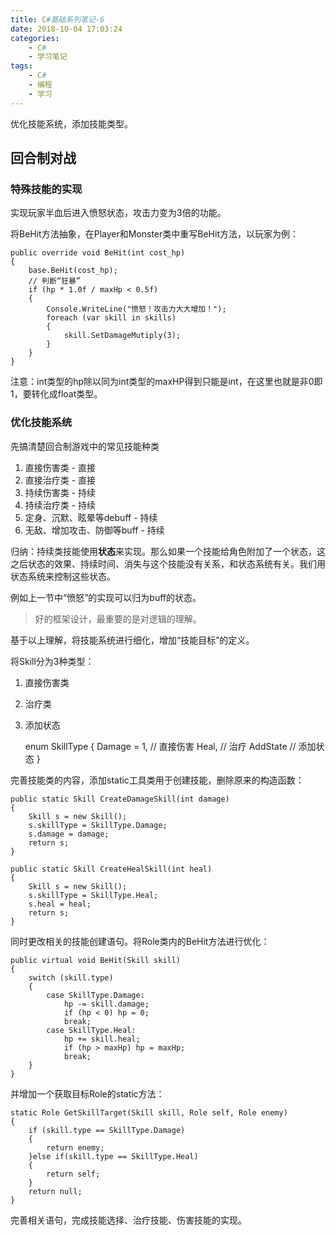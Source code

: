 ```yaml
---
title: C#基础系列笔记-6
date: 2018-10-04 17:03:24
categories:
    - C#
    - 学习笔记
tags:
    - C#
    - 编程
    - 学习
---
```


优化技能系统，添加技能类型。

<!---more--->

## 回合制对战

### 特殊技能的实现

实现玩家半血后进入愤怒状态，攻击力变为3倍的功能。

将BeHit方法抽象，在Player和Monster类中重写BeHit方法，以玩家为例：

    public override void BeHit(int cost_hp)
    {
        base.BeHit(cost_hp);
        // 判断“狂暴”
        if (hp * 1.0f / maxHp < 0.5f)
        {
            Console.WriteLine("愤怒！攻击力大大增加！");
            foreach (var skill in skills)
            {
                skill.SetDamageMutiply(3);
            }
        }
    }


注意：int类型的hp除以同为int类型的maxHP得到只能是int，在这里也就是非0即1，要转化成float类型。

### 优化技能系统

先搞清楚回合制游戏中的常见技能种类
1. 直接伤害类   - 直接
2. 直接治疗类   - 直接
3. 持续伤害类   - 持续
4. 持续治疗类   - 持续
5. 定身、沉默、眩晕等debuff     - 持续
6. 无敌、增加攻击、防御等buff   - 持续

归纳：持续类技能使用**状态**来实现。那么如果一个技能给角色附加了一个状态，这之后状态的效果、持续时间、消失与这个技能没有关系，和状态系统有关。我们用状态系统来控制这些状态。

例如上一节中“愤怒”的实现可以归为buff的状态。

> 好的框架设计，最重要的是对逻辑的理解。

基于以上理解，将技能系统进行细化，增加“技能目标”的定义。

将Skill分为3种类型：
1. 直接伤害类
2. 治疗类
3. 添加状态


    enum SkillType
    {
        Damage = 1,     // 直接伤害
        Heal,           // 治疗
        AddState        // 添加状态
    }

完善技能类的内容，添加static工具类用于创建技能，删除原来的构造函数：

    public static Skill CreateDamageSkill(int damage)
    {
        Skill s = new Skill();
        s.skillType = SkillType.Damage;
        s.damage = damage;
        return s;
    }

    public static Skill CreateHealSkill(int heal)
    {
        Skill s = new Skill();
        s.skillType = SkillType.Heal;
        s.heal = heal;
        return s;
    }
    
同时更改相关的技能创建语句。将Role类内的BeHit方法进行优化：

    public virtual void BeHit(Skill skill)
    {
        switch (skill.type)
        {
            case SkillType.Damage:
                hp -= skill.damage;
                if (hp < 0) hp = 0;
                break;
            case SkillType.Heal:
                hp += skill.heal;
                if (hp > maxHp) hp = maxHp;
                break;
        }
    }
并增加一个获取目标Role的static方法：

    static Role GetSkillTarget(Skill skill, Role self, Role enemy)
    {
        if (skill.type == SkillType.Damage)
        {
            return enemy;   
        }else if(skill.type == SkillType.Heal)
        {
            return self;
        }
        return null;
    }

完善相关语句，完成技能选择、治疗技能、伤害技能的实现。